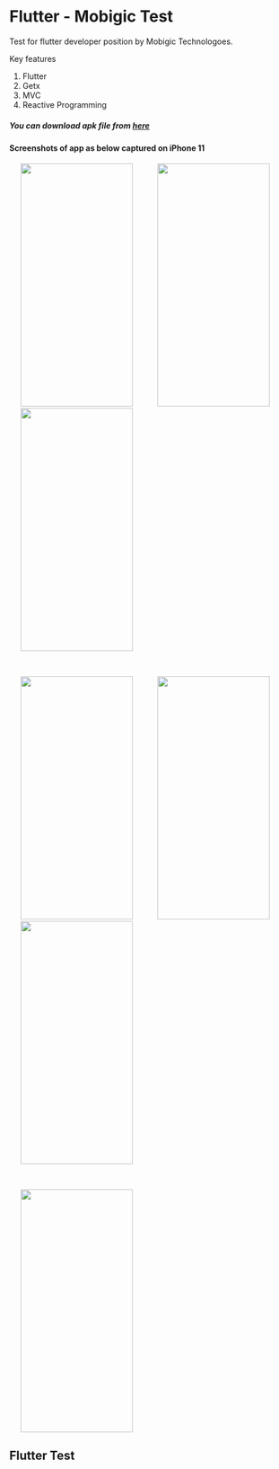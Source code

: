 # Flutter - Mobigic Test

Test for flutter developer position by Mobigic Technologoes.

Key features 
1. Flutter
2. Getx
3. MVC
4. Reactive Programming

##### You can download apk file from [here](https://github.com/adispatil/Mobigic-Assignment/blob/master/build/app/outputs/apk/release/app-release.apk)

#### Screenshots of app as below captured on iPhone 11
<p float="left">
  <img src="https://user-images.githubusercontent.com/34621423/132134196-0cdf795b-ec2b-4fde-918e-f86fad876f93.png" width="200" height="433" hspace="20"/>
  <img src="https://user-images.githubusercontent.com/34621423/132134194-8d69c594-b343-43a8-98d1-140860361551.png" width="200" height="433" hspace="20"/>
  <img src="https://user-images.githubusercontent.com/34621423/132134187-835679c8-2010-4e3c-8759-1c500ad41431.png" width="200" height="433" hspace="20"/> 
  
</p>
<br>
<p float="left">
  <img src="https://user-images.githubusercontent.com/34621423/132134189-8f565285-fedf-4490-a0c6-77944285c8e4.png" width="200" height="433" hspace="20"/>
  <img src="https://user-images.githubusercontent.com/34621423/132134190-f0cb76f5-b1c1-429a-914a-ec948fbd72d2.png" width="200" height="433" hspace="20"/>
  <img src="https://user-images.githubusercontent.com/34621423/132134192-de04a242-7abd-4a9b-8f54-26eb59bf24d8.png" width="200" height="433" hspace="20"/>
  
  
</p>  
<br>
<p float="left">
  <img src="https://user-images.githubusercontent.com/34621423/132134193-1640d00a-2332-4f2d-9c07-df508c587072.png" width="200" height="433" hspace="20"/>
</p>

## Flutter Test
